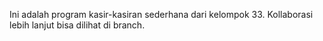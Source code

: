 Ini adalah program kasir-kasiran sederhana dari kelompok 33. Kollaborasi lebih lanjut bisa dilihat di branch.
